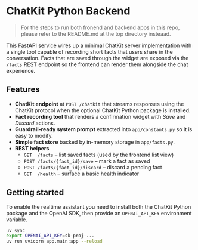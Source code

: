# ChatKit Python Backend

> For the steps to run both fronend and backend apps in this repo, please refer to the README.md at the top directory insteaad.

This FastAPI service wires up a minimal ChatKit server implementation with a single tool capable of recording short facts that users share in the conversation. Facts that are saved through the widget are exposed via the `/facts` REST endpoint so the frontend can render them alongside the chat experience.

## Features

- **ChatKit endpoint** at `POST /chatkit` that streams responses using the ChatKit protocol when the optional ChatKit Python package is installed.
- **Fact recording tool** that renders a confirmation widget with _Save_ and _Discard_ actions.
- **Guardrail-ready system prompt** extracted into `app/constants.py` so it is easy to modify.
- **Simple fact store** backed by in-memory storage in `app/facts.py`.
- **REST helpers**
  - `GET  /facts` – list saved facts (used by the frontend list view)
  - `POST /facts/{fact_id}/save` – mark a fact as saved
  - `POST /facts/{fact_id}/discard` – discard a pending fact
  - `GET  /health` – surface a basic health indicator

## Getting started

To enable the realtime assistant you need to install both the ChatKit Python package and the OpenAI SDK, then provide an `OPENAI_API_KEY` environment variable.

```bash
uv sync
export OPENAI_API_KEY=sk-proj-...
uv run uvicorn app.main:app --reload
```